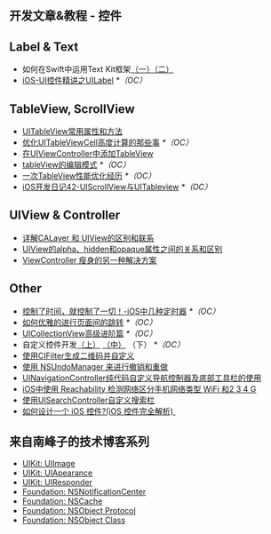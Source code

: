 ## 开发文章&教程 - 控件

## Label & Text
- 如何在Swift中运用Text Kit框架[（一）][1][（二）][2]
- [iOS-UI控件精讲之UILabel][3] _\*（OC）_

## TableView, ScrollView
- [UITableView常用属性和方法][4]
- [优化UITableViewCell高度计算的那些事][5] _\*（OC）_
- [在UIViewController中添加TableView][6]
- [tableView的编辑模式][7] _\*（OC）_
- [一次TableView性能优化经历][8] _\*（OC）_
- [iOS开发日记42-UIScrollView与UITableview][9] _\*（OC）_

## UIView & Controller
- [详解CALayer 和 UIView的区别和联系][10]
- [UIView的alpha、hidden和opaque属性之间的关系和区别][11]
- [ViewController 瘦身的另一种解决方案][12]

## Other
- [控制了时间，就控制了一切！-iOS中几种定时器][13] _\*（OC）_
- [如何优雅的进行页面间的跳转][14] _\*（OC）_
- [UICollectionView高级进阶篇][15] _\*（OC）_
- 自定义控件开发[（上）][16] [（中）][17] （下） _\*（OC）_
- [使用CIFilter生成二维码并自定义][18]　
- [使用 NSUndoManager 来进行撤销和重做][19]
- [UINavigationController纯代码自定义导航控制器及底部工具栏的使用][20]
- [iOS中使用 Reachability 检测网络区分手机网络类型 WiFi 和2 3 4 G][21]
- [使用UISearchController自定义搜索栏][22]
- [如何设计一个 iOS 控件?(iOS 控件完全解析) ][23]

## 来自南峰子的技术博客系列
- [UIKit: UIImage][24]
- [UIKit: UIApearance][25]
- [UIKit: UIResponder][26]
- [Foundation: NSNotificationCenter][27]
- [Foundation: NSCache][28]
- [Foundation: NSObject Protocol][29]
- [Foundation: NSObject Class][30]

[1]:	http://www.devtalking.com/articles/text-kit-tutorial-in-swift-1/
[2]:	http://www.devtalking.com/articles/text-kit-tutorial-in-swift-2/
[3]:	http://www.cnblogs.com/iyou/p/4936606.html "iOS-UI控件精讲之UILabel"
[4]:	http://beauty-soft.net/blog/ceiba/Ios/20140102/680.html
[5]:	http://blog.sunnyxx.com/2015/05/17/cell-height-calculation/
[6]:	http://conanwhf.gitcafe.io/2015/09/12/AddTableViewInUIViewController/
[7]:	http://www.cnblogs.com/1079062429lm/p/4820605.html
[8]:	http://yyny.me/ios/%E4%B8%80%E6%AC%A1TableView%E6%80%A7%E8%83%BD%E4%BC%98%E5%8C%96%E7%BB%8F%E5%8E%86/
[9]:	http://www.cnblogs.com/Twisted-Fate/p/4933135.html "iOS开发日记42-UIScrollView与UITableview"
[10]:	http://www.jianshu.com/p/079e5cf0f014
[11]:	http://blog.csdn.net/martin_liang/article/details/40739845 "UIView的alpha、hidden和opaque属性之间的关系和区别"
[12]:	http://www.cocoachina.com/ios/20151116/14010.html
[13]:	http://www.jianshu.com/p/21d351116587?sukey=fc78a68049a14bb2ca76044920265548313e975e28c8fd2be59c5e2cadecfddefd0bb6dab6853db6a6f72a8f3bee76a6
[14]:	http://gaonan.me/2015/07/23/%E5%A6%82%E4%BD%95%E4%BC%98%E9%9B%85%E7%9A%84%E8%BF%9B%E8%A1%8C%E9%A1%B5%E9%9D%A2%E9%97%B4%E7%9A%84%E8%B7%B3%E8%BD%AC/
[15]:	http://www.olinone.com/?p=280
[16]:	http://www.cnblogs.com/maomishen/p/4924726.html
[17]:	http://www.cnblogs.com/maomishen/p/4934742.html
[18]:	http://blog.yourtion.com/custom-cifilter-qrcode-generator.html
[19]:	http://swift.gg/2015/11/10/ios-undo-and-redo-with-nsundomanager/ "使用 NSUndoManager 来进行撤销和重做"
[20]:	http://www.cnblogs.com/brance/p/4964769.html "swift-UINavigationController纯代码自定义导航控制器及底部工具栏的使用"
[21]:	http://www.cnblogs.com/jgCho/p/4959657.html "iOS中使用 Reachability 检测网络区分手机网络类型 WiFi 和2 3 4 G"
[22]:	http://swift.gg/2015/09/11/custom_search_bar_tutorial/ "使用UISearchController自定义搜索栏"
[23]:	http://blog.csdn.net/zhangao0086/article/details/45622875 "[置顶]
        如何设计一个 iOS 控件?(iOS 控件完全解析)"
[24]:	http://southpeak.github.io/blog/2015/11/22/cocoa-uikit-uiimage/ "UIKit: UIImage"
[25]:	http://southpeak.github.io/blog/2015/07/20/cocoa-uikit-uiapearance/ "UIKit: UIApearance"
[26]:	http://southpeak.github.io/blog/2015/03/07/cocoa-uikit-uiresponder/ "UIKit: UIResponder"
[27]:	http://southpeak.github.io/blog/2015/03/20/cocoa-foundation-nsnotificationcenter/ "Foundation: NSNotificationCenter"
[28]:	http://southpeak.github.io/blog/2015/02/11/cocoa-foundation-nscache/ "Foundation: NSCache"
[29]:	http://southpeak.github.io/blog/2015/01/31/cocoa-foundation-nsobject-protocol/ "Foundation: NSObject Protocol"
[30]:	http://southpeak.github.io/blog/2015/01/31/cocoa-foundation-nsobject-class/ "Foundation: NSObject Class"